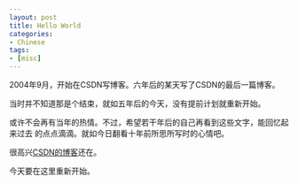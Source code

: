 ```yaml
---
layout: post
title: Hello World
categories:
- Chinese
tags:
- [misc]
---
```


2004年9月，开始在CSDN写博客。六年后的某天写了CSDN的最后一篇博客。


当时并不知道那是个结束，就如五年后的今天，没有提前计划就重新开始。


或许不会再有当年的热情。不过，希望若干年后的自己再看到这些文字，能回忆起来过去
的点点滴滴。就如今日翻看十年前所思所写时的心情吧。


很高兴[CSDN的博客](http://blog.csdn.net/yayong)还在。


今天要在这里重新开始。
